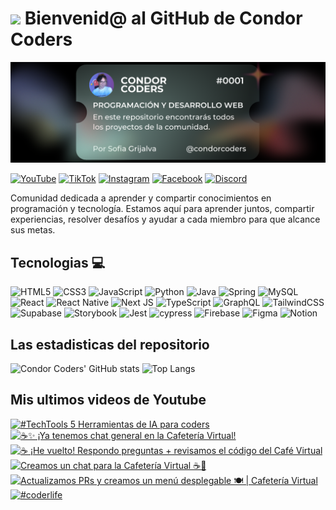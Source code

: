 # <img src="https://media.giphy.com/media/lGhBlBMIN2XsEteTN3/giphy.gif" width="100"/> Bienvenid@ al GitHub de Condor Coders

![Banner de Condor Coders](banner-github-condor-coders.png)

[![YouTube](https://img.shields.io/badge/YouTube-%23FF0000.svg?style=for-the-badge&logo=YouTube&logoColor=white)](https://www.youtube.com/@condorcoders)
[![TikTok](https://img.shields.io/badge/TikTok-%23000000.svg?style=for-the-badge&logo=TikTok&logoColor=white)](https://www.tiktok.com/@condorcoders)
[![Instagram](https://img.shields.io/badge/Instagram-%23E4405F.svg?style=for-the-badge&logo=Instagram&logoColor=white)](https://www.instagram.com/condorcoders/)
[![Facebook](https://img.shields.io/badge/Facebook-%231877F2.svg?style=for-the-badge&logo=Facebook&logoColor=white)](https://www.facebook.com/condorcoders/)
[![Discord](https://img.shields.io/badge/Discord-%235865F2.svg?style=for-the-badge&logo=discord&logoColor=white)](https://discord.gg/ah7zYsBU)

Comunidad dedicada a aprender y compartir conocimientos en programación y tecnología. Estamos aquí para aprender juntos, compartir experiencias, resolver desafíos y ayudar a cada miembro para que alcance sus metas.

## Tecnologias 💻
![HTML5](https://img.shields.io/badge/html5-%23E34F26.svg?style=for-the-badge&logo=html5&logoColor=white)
![CSS3](https://img.shields.io/badge/css3-%231572B6.svg?style=for-the-badge&logo=css3&logoColor=white)
![JavaScript](https://img.shields.io/badge/javascript-%23323330.svg?style=for-the-badge&logo=javascript&logoColor=%23F7DF1E)
![Python](https://img.shields.io/badge/python-3670A0?style=for-the-badge&logo=python&logoColor=ffdd54)
![Java](https://img.shields.io/badge/java-%23ED8B00.svg?style=for-the-badge&logo=openjdk&logoColor=white)
![Spring](https://img.shields.io/badge/spring-%236DB33F.svg?style=for-the-badge&logo=spring&logoColor=white)
![MySQL](https://img.shields.io/badge/mysql-%2300f.svg?style=for-the-badge&logo=mysql&logoColor=white)
<br/>
![React](https://img.shields.io/badge/react-%2320232a.svg?style=for-the-badge&logo=react&logoColor=%2361DAFB)
![React Native](https://img.shields.io/badge/react_native-%2320232a.svg?style=for-the-badge&logo=react&logoColor=%2361DAFB)
![Next JS](https://img.shields.io/badge/Next-black?style=for-the-badge&logo=next.js&logoColor=white)
![TypeScript](https://img.shields.io/badge/typescript-%23007ACC.svg?style=for-the-badge&logo=typescript&logoColor=white)
![GraphQL](https://img.shields.io/badge/-GraphQL-E10098?style=for-the-badge&logo=graphql&logoColor=white)
![TailwindCSS](https://img.shields.io/badge/tailwindcss-%2338B2AC.svg?style=for-the-badge&logo=tailwind-css&logoColor=white)
<br/>
![Supabase](https://img.shields.io/badge/Supabase-3ECF8E?style=for-the-badge&logo=supabase&logoColor=white)
![Storybook](https://img.shields.io/badge/-Storybook-FF4785?style=for-the-badge&logo=storybook&logoColor=white)
![Jest](https://img.shields.io/badge/-jest-%23C21325?style=for-the-badge&logo=jest&logoColor=white)
![cypress](https://img.shields.io/badge/-cypress-%23E5E5E5?style=for-the-badge&logo=cypress&logoColor=058a5e)
![Firebase](https://img.shields.io/badge/Firebase-039BE5?style=for-the-badge&logo=Firebase&logoColor=white)
![Figma](https://img.shields.io/badge/figma-%23F24E1E.svg?style=for-the-badge&logo=figma&logoColor=white)
![Notion](https://img.shields.io/badge/Notion-%23000000.svg?style=for-the-badge&logo=notion&logoColor=white)

## Las estadisticas del repositorio
![Condor Coders' GitHub stats](https://github-readme-stats.vercel.app/api?username=condorcoders&show_icons=true&theme=dark) ![Top Langs](https://github-readme-stats.vercel.app/api/top-langs/?username=condorcoders&layout=compact&theme=dark)

## Mis ultimos videos de Youtube
<!-- BEGIN YOUTUBE-CARDS -->
[![#TechTools 5 Herramientas de IA para coders](https://ytcards.demolab.com/?id=V_yCqu2B5Cc&title=%23TechTools+5+Herramientas+de+IA+para+coders&lang=en&timestamp=1758814027&background_color=%230d1117&title_color=%23ffffff&stats_color=%23dedede&max_title_lines=1&width=250&border_radius=5 "#TechTools 5 Herramientas de IA para coders")](https://www.youtube.com/shorts/V_yCqu2B5Cc)
[![☕✨ ¡Ya tenemos chat general en la Cafetería Virtual!](https://ytcards.demolab.com/?id=95kdV_JlKPo&title=%E2%98%95%E2%9C%A8+%C2%A1Ya+tenemos+chat+general+en+la+Cafeter%C3%ADa+Virtual%21&lang=en&timestamp=1758813983&background_color=%230d1117&title_color=%23ffffff&stats_color=%23dedede&max_title_lines=1&width=250&border_radius=5 "☕✨ ¡Ya tenemos chat general en la Cafetería Virtual!")](https://www.youtube.com/shorts/95kdV_JlKPo)
[![☕ ¡He vuelto! Respondo preguntas + revisamos el código del Café Virtual](https://ytcards.demolab.com/?id=iP2tHUTAVSI&title=%E2%98%95+%C2%A1He+vuelto%21+Respondo+preguntas+%2B+revisamos+el+c%C3%B3digo+del+Caf%C3%A9+Virtual&lang=en&timestamp=1758639605&background_color=%230d1117&title_color=%23ffffff&stats_color=%23dedede&max_title_lines=1&width=250&border_radius=5 "☕ ¡He vuelto! Respondo preguntas + revisamos el código del Café Virtual")](https://www.youtube.com/watch?v=iP2tHUTAVSI)
[![Creamos un chat para la Cafetería Virtual ☕💬](https://ytcards.demolab.com/?id=pSAULy1gKNo&title=Creamos+un+chat+para+la+Cafeter%C3%ADa+Virtual+%E2%98%95%F0%9F%92%AC&lang=en&timestamp=1756393295&background_color=%230d1117&title_color=%23ffffff&stats_color=%23dedede&max_title_lines=1&width=250&border_radius=5 "Creamos un chat para la Cafetería Virtual ☕💬")](https://www.youtube.com/watch?v=pSAULy1gKNo)
[![Actualizamos PRs y creamos un menú desplegable 🍽 | Cafetería Virtual](https://ytcards.demolab.com/?id=1pLgKdPWKp4&title=Actualizamos+PRs+y+creamos+un+men%C3%BA+desplegable+%F0%9F%8D%BD+%7C+Cafeter%C3%ADa+Virtual&lang=en&timestamp=1756223337&background_color=%230d1117&title_color=%23ffffff&stats_color=%23dedede&max_title_lines=1&width=250&border_radius=5 "Actualizamos PRs y creamos un menú desplegable 🍽 | Cafetería Virtual")](https://www.youtube.com/watch?v=1pLgKdPWKp4)
[![#coderlife](https://ytcards.demolab.com/?id=YoaomdeF4Iw&title=%23coderlife&lang=en&timestamp=1753375878&background_color=%230d1117&title_color=%23ffffff&stats_color=%23dedede&max_title_lines=1&width=250&border_radius=5 "#coderlife")](https://www.youtube.com/shorts/YoaomdeF4Iw)
<!-- END YOUTUBE-CARDS -->
